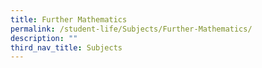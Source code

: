 ```yaml
---
title: Further Mathematics
permalink: /student-life/Subjects/Further-Mathematics/
description: ""
third_nav_title: Subjects
---
```


